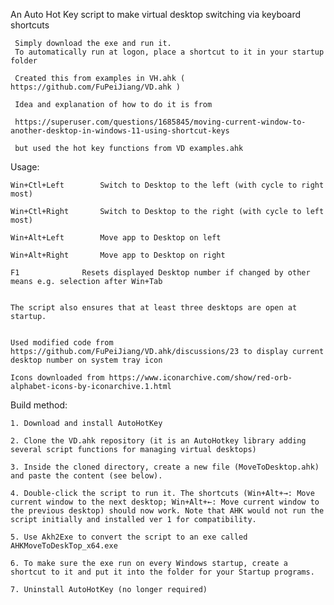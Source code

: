  An Auto Hot Key script to make virtual desktop switching via keyboard shortcuts
 
     Simply download the exe and run it.
     To automatically run at logon, place a shortcut to it in your startup folder
 
     Created this from examples in VH.ahk ( https://github.com/FuPeiJiang/VD.ahk )
 
     Idea and explanation of how to do it is from
 
     https://superuser.com/questions/1685845/moving-current-window-to-another-desktop-in-windows-11-using-shortcut-keys 
 
     but used the hot key functions from VD examples.ahk
     
 
 Usage:
 
    Win+Ctl+Left		Switch to Desktop to the left (with cycle to right most)
    
    Win+Ctl+Right		Switch to Desktop to the right (with cycle to left most)
    
    Win+Alt+Left		Move app to Desktop on left
    
    Win+Alt+Right		Move app to Desktop on right
    
    F1				Resets displayed Desktop number if changed by other means e.g. selection after Win+Tab
    

    The script also ensures that at least three desktops are open at startup.
    

    Used modified code from https://github.com/FuPeiJiang/VD.ahk/discussions/23 to display current desktop number on system tray icon
	
    Icons downloaded from https://www.iconarchive.com/show/red-orb-alphabet-icons-by-iconarchive.1.html

 
 Build method:
 
	1. Download and install AutoHotKey
	
	2. Clone the VD.ahk repository (it is an AutoHotkey library adding several script functions for managing virtual desktops)
	
	3. Inside the cloned directory, create a new file (MoveToDesktop.ahk) and paste the content (see below).
	
	4. Double-click the script to run it. The shortcuts (Win+Alt+→: Move current window to the next desktop; Win+Alt+←: Move current window to the previous desktop) should now work. Note that AHK would not run the script initially and installed ver 1 for compatibility.
	
	5. Use Akh2Exe to convert the script to an exe called AHKMoveToDeskTop_x64.exe
	
	6. To make sure the exe run on every Windows startup, create a shortcut to it and put it into the folder for your Startup programs. 
	
	7. Uninstall AutoHotKey (no longer required)
	




